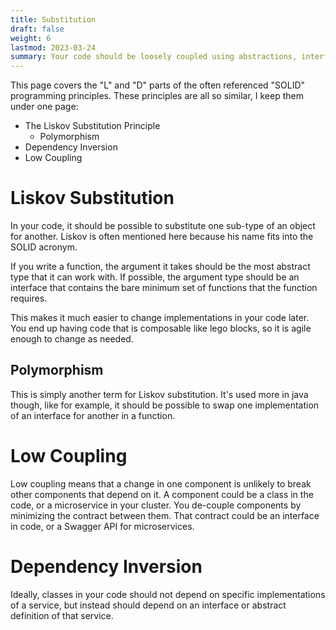 ```yaml
---
title: Substitution
draft: false
weight: 6
lastmod: 2023-03-24
summary: Your code should be loosely coupled using abstractions, interfaces, and similar substitutability principles.
---
```

 
This page covers the "L" and "D" parts of the often referenced "SOLID" programming principles.  These
principles are all so similar, I keep them under one page:
* The Liskov Substitution Principle
  * Polymorphism
* Dependency Inversion
* Low Coupling

# Liskov Substitution

In your code, it should be possible to substitute one sub-type of an object for another.
Liskov is often mentioned here because his name fits into the SOLID acronym.

If you write a function, the argument it takes should be the most abstract type that it can
work with.  If possible, the argument type should be an interface that contains the bare
minimum set of functions that the function requires.

This makes it much easier to change implementations in your code later.  You end up having
code that is composable like lego blocks, so it is agile enough to change as needed.

## Polymorphism

This is simply another term for Liskov substitution.  It's used more in java though, like 
for example, it should be possible to swap one implementation of an interface for another
in a function.

# Low Coupling

Low coupling means that a change in one component is unlikely to break other components that 
depend on it.  A component could be a class in the code, or a microservice in your cluster.
You de-couple components by minimizing the contract between them.  That contract could be 
an interface in code, or a Swagger API for microservices.

# Dependency Inversion

Ideally, classes in your code should not depend on specific implementations of
a service, but instead should depend on an interface or abstract definition
of that service.